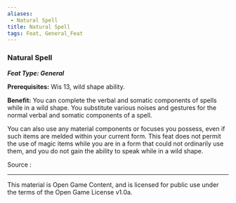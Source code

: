 ```yaml
---
aliases:
 - Natural Spell
title: Natural Spell
tags: Feat, General_Feat
---
```

### Natural Spell 
***Feat Type: General***

**Prerequisites:** Wis 13, wild shape ability.

**Benefit:** You can complete the verbal and somatic components of
spells while in a wild shape. You substitute various noises and gestures
for the normal verbal and somatic components of a spell.

You can also use any material components or focuses you possess, even if
such items are melded within your current form. This feat does not
permit the use of magic items while you are in a form that could not
ordinarily use them, and you do not gain the ability to speak while in a
wild shape.


Source :

---

This material is Open Game Content, and is licensed for public use under the terms of the Open Game License v1.0a.
